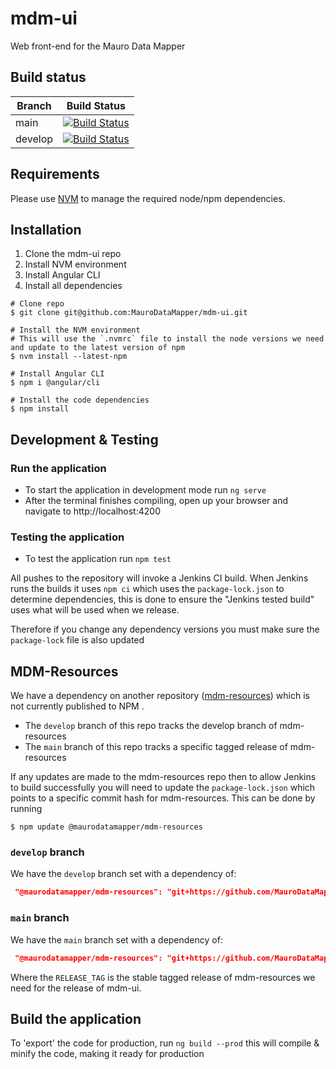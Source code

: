 # mdm-ui

Web front-end for the Mauro Data Mapper

## Build status

| Branch | Build Status |
| ------ | ------------ |
| main | [![Build Status](https://jenkins.cs.ox.ac.uk/buildStatus/icon?job=Mauro+Data+Mapper%2Fmdm-ui%2Fmain)](https://jenkins.cs.ox.ac.uk/blue/organizations/jenkins/Mauro%20Data%20Mapper%2Fmdm-ui/branches) |
| develop | [![Build Status](https://jenkins.cs.ox.ac.uk/buildStatus/icon?job=Mauro+Data+Mapper%2Fmdm-ui%2Fdevelop)](https://jenkins.cs.ox.ac.uk/blue/organizations/jenkins/Mauro%20Data%20Mapper%2Fmdm-ui/branches) |

## Requirements

Please use [NVM](https://github.com/nvm-sh/nvm) to manage the required node/npm dependencies.

## Installation

1. Clone the mdm-ui repo
1. Install NVM environment
1. Install Angular CLI
1. Install all dependencies

```shell
# Clone repo
$ git clone git@github.com:MauroDataMapper/mdm-ui.git

# Install the NVM environment
# This will use the `.nvmrc` file to install the node versions we need and update to the latest version of npm
$ nvm install --latest-npm

# Install Angular CLI
$ npm i @angular/cli

# Install the code dependencies
$ npm install
```

## Development & Testing

### Run the application

* To start the application in development mode run `ng serve`
* After the terminal finishes compiling, open up your browser and navigate to http://localhost:4200

### Testing the application

* To test the application run `npm test`

All pushes to the repository will invoke a Jenkins CI build.
When Jenkins runs the builds it uses `npm ci` which uses the `package-lock.json` to determine dependencies,
this is done to ensure the "Jenkins tested build" uses what will be used when we release.

Therefore if you change any dependency versions you must make sure the `package-lock` file is also updated

## MDM-Resources

We have a dependency on another repository ([mdm-resources](https://github.com/MauroDataMapper/mdm-resources)) 
which is not currently published to NPM .

* The `develop` branch of this repo tracks the develop branch of mdm-resources
* The `main` branch of this repo tracks a specific tagged release of mdm-resources

If any updates are made to the mdm-resources repo then to allow Jenkins to build successfully you will need to update the
`package-lock.json` which points to a specific commit hash for mdm-resources.
This can be done by running

```shell
$ npm update @maurodatamapper/mdm-resources
```

### `develop` branch

We have the `develop` branch set with a dependency of:

```json
 "@maurodatamapper/mdm-resources": "git+https://github.com/MauroDataMapper/mdm-resources.git#develop",
```

### `main` branch

We have the `main` branch set with a dependency of:

```json
 "@maurodatamapper/mdm-resources": "git+https://github.com/MauroDataMapper/mdm-resources.git#<RELEASE_TAG>",
```

Where the `RELEASE_TAG` is the stable tagged release of mdm-resources we need for the release of mdm-ui.

## Build the application

To 'export' the code for production, run `ng build --prod` this will compile & minify the code, making it ready for production